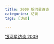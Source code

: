 ```yaml
---
title: 2009 银河星访谈
categories: 访谈
tags: [访谈]

---
```


[银河星访谈 2009]( https://www.bilibili.com/video/BV18i4y187ui?p=4)